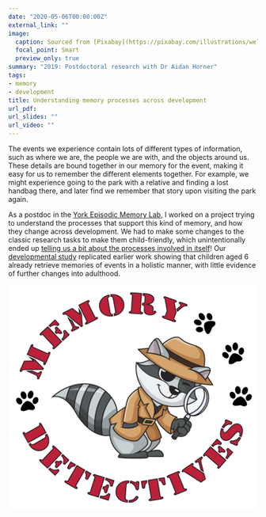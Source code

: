 ```yaml
---
date: "2020-05-06T00:00:00Z"
external_link: ""
image:
  caption: Sourced from [Pixabay](https://pixabay.com/illustrations/welcome-words-greeting-language-905562/)
  focal_point: Smart
  preview_only: true
summary: "2019: Postdoctoral research with Dr Aidan Horner"
tags:
- memory
- development
title: Understanding memory processes across development
url_pdf: 
url_slides: ""
url_video: ""
---
```


The events we experience contain lots of different types of information, such as where we are, the people we are with, and the objects around us. These details are bound together in our memory for the event, making it easy for us to remember the different elements together. For example, we might experience going to the park with a relative and finding a lost handbag there, and later find we remember that story upon visiting the park again. 

As a postdoc in the [York Episodic Memory Lab](http://www.aidanhorner.org/), I worked on a project trying to understand the processes that support this kind of memory, and how they change across development. We had to make some changes to the classic research tasks to make them child-friendly, which unintentionally ended up [telling us a bit about the processes involved in itself](https://doi.org/10.1098/rsos.200431)! Our [developmental study](http://doi.org/10.5334/joc.149) replicated earlier work showing that children aged 6 already retrieve memories of events in a holistic manner, with little evidence of further changes into adulthood.

![](project_logo.png)